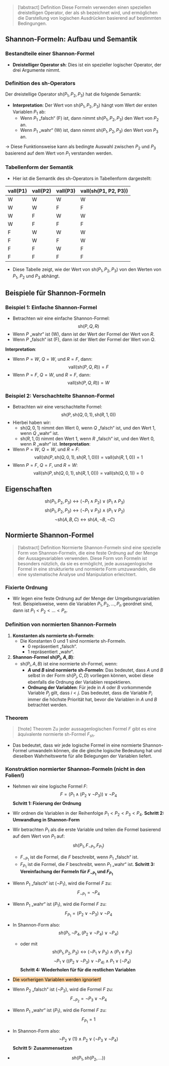 > [!abstract] Definition
> Diese Formeln verwenden einen speziellen dreistelligen Operator, der als $\text{sh}$ bezeichnet wird, und ermöglichen die Darstellung von logischen Ausdrücken basierend auf bestimmten Bedingungen. 
## Shannon-Formeln: Aufbau und Semantik
### Bestandteile einer Shannon-Formel
- **Dreistelliger Operator $\text{sh}$**: Dies ist ein spezieller logischer Operator, der drei Argumente nimmt.
### Definition des $\text{sh}$-Operators
Der dreistellige Operator $\text{sh}(P_1, P_2, P_3)$ hat die folgende Semantik:
- **Interpretation**: Der Wert von $\text{sh}(P_1, P_2, P_3)$ hängt vom Wert der ersten Variablen $P_1$ ab:
  - Wenn $P_1$ „falsch“ (F) ist, dann nimmt $\text{sh}(P_1, P_2, P_3)$ den Wert von $P_2$ an.
  - Wenn $P_1$ „wahr“ (W) ist, dann nimmt $\text{sh}(P_1, P_2, P_3)$ den Wert von $P_3$ an.
  
-> Diese Funktionsweise kann als bedingte Auswahl zwischen $P_2$ und $P_3$ basierend auf dem Wert von $P_1$ verstanden werden.
### Tabellenform der Semantik
- Hier ist die Semantik des $\text{sh}$-Operators in Tabellenform dargestellt:

| valI(P1) | valI(P2) | valI(P3) | valI(sh(P1, P2, P3)) |
|----------|----------|----------|----------------------|
| W        | W        | W        | W                    |
| W        | W        | F        | F                    |
| W        | F        | W        | W                    |
| W        | F        | F        | F                    |
| F        | W        | W        | W                    |
| F        | W        | F        | W                    |
| F        | F        | W        | F                    |
| F        | F        | F        | F                    |

- Diese Tabelle zeigt, wie der Wert von $\text{sh}(P_1, P_2, P_3)$ von den Werten von $P_1$, $P_2$ und $P_3$ abhängt.
## Beispiele für Shannon-Formeln
### Beispiel 1: Einfache Shannon-Formel
- Betrachten wir eine einfache Shannon-Formel:$$\text{sh}(P, Q, R) $$
- Wenn $P$ „wahr“ ist (W), dann ist der Wert der Formel der Wert von $R$.
- Wenn $P$ „falsch“ ist (F), dann ist der Wert der Formel der Wert von $Q$.

**Interpretation**:
- Wenn $P = W$, $Q = W$, und $R = F$, dann:$$\text{valI}(\text{sh}(P, Q, R)) = F$$
- Wenn $P = F$, $Q = W$, und $R = F$, dann:$$\text{valI}(\text{sh}(P, Q, R)) = W$$
### Beispiel 2: Verschachtelte Shannon-Formel
- Betrachten wir eine verschachtelte Formel:$$\text{sh}(P, \text{sh}(Q, 0, 1), \text{sh}(R, 1, 0))$$
- Hierbei haben wir:
	- $\text{sh}(Q, 0, 1)$ nimmt den Wert 0, wenn $Q$ „falsch“ ist, und den Wert 1, wenn $Q$ „wahr“ ist.
	- $\text{sh}(R, 1, 0)$ nimmt den Wert 1, wenn $R$ „falsch“ ist, und den Wert 0, wenn $R$ „wahr“ ist.
**Interpretation**:
- Wenn $P = W$, $Q = W$, und $R = F$: $$\text{valI}(\text{sh}(P, \text{sh}(Q, 0, 1), \text{sh}(R, 1, 0))) = \text{valI}(\text{sh}(R, 1, 0)) = 1$$
- Wenn $P = F$, $Q = F$, und $R = W$: $$\text{valI}(\text{sh}(P, \text{sh}(Q, 0, 1), \text{sh}(R, 1, 0))) = \text{valI}(\text{sh}(Q, 0, 1)) = 0$$
## Eigenschaften
$$\text{sh}(P_{1},P_{2}, P_{3})\leftrightarrow(\neg P_{1}\land P_{2})\lor(P_{1}\land P_{3})$$
$$\text{sh}(P_{1},P_{2}, P_{3})\leftrightarrow(\neg P_{1}\lor P_{3})\land(P_{1}\lor P_{2})$$
$$\neg\text{sh}(A,B, C)\leftrightarrow\text{sh}(A,\neg B, \neg C)$$
## Normierte Shannon-Formel
> [!abstract] Definition
> Normierte Shannon-Formeln sind eine spezielle Form von Shannon-Formeln, die eine feste Ordnung auf der Menge der Aussagevariablen verwenden. Diese Form von Formeln ist besonders nützlich, da sie es ermöglicht, jede aussagenlogische Formel in eine strukturierte und normierte Form umzuwandeln, die eine systematische Analyse und Manipulation erleichtert. 
### Fixierte Ordnung
- Wir legen eine feste Ordnung auf der Menge der Umgebungsvariablen fest. Beispielsweise, wenn die Variablen $P_1, P_2, \ldots, P_n$ geordnet sind, dann ist $P_1 < P_2 < \ldots < P_n$.
### Definition von normierten Shannon-Formeln
1. **Konstanten als normierte sh-Formeln**:
   - Die Konstanten $0$ und $1$ sind normierte sh-Formeln.
     - $0$ repräsentiert „falsch“.
     - $1$ repräsentiert „wahr“.
2. **Shannon-Formel $\text{sh}(P_i, A, B)$**:
   - $\text{sh}(P_i, A, B)$ ist eine normierte sh-Formel, wenn:
     - **$A$ und $B$ sind normierte sh-Formeln**: Das bedeutet, dass $A$ und $B$ selbst in der Form $\text{sh}(P_j, C, D)$ vorliegen können, wobei diese ebenfalls die Ordnung der Variablen respektieren.
     - **Ordnung der Variablen**: Für jede in $A$ oder $B$ vorkommende Variable $P_j$ gilt, dass $i < j$. Das bedeutet, dass die Variable $P_i$ immer die höchste Priorität hat, bevor die Variablen in $A$ und $B$ betrachtet werden.
### Theorem
> [!note] Theorem
> Zu jeder aussagenlogischen Formel $F$ gibt es eine äquivalente normierte sh-Formel $F_{sh}$. 

- Das bedeutet, dass wir jede logische Formel in eine normierte Shannon-Formel umwandeln können, die die gleiche logische Bedeutung hat und dieselben Wahrheitswerte für alle Belegungen der Variablen liefert.
### Konstruktion normierter Shannon-Formeln (nicht in den Folien!)
- Nehmen wir eine logische Formel $F$:$$F = (P_1 \land (P_2 \lor \neg P_3)) \lor \neg P_4$$
**Schritt 1: Fixierung der Ordnung**
- Wir ordnen die Variablen in der Reihenfolge $P_1 < P_2 < P_3 < P_4$.
**Schritt 2: Umwandlung in Shannon-Form**
- Wir betrachten $P_1$ als die erste Variable und teilen die Formel basierend auf dem Wert von $P_1$ auf:$$\text{sh}(P_1, F_{\neg P_1}, F_{P_1})$$
  - $F_{\neg P_1}$ ist die Formel, die $F$ beschreibt, wenn $P_1$ „falsch“ ist.
  - $F_{P_1}$ ist die Formel, die $F$ beschreibt, wenn $P_1$ „wahr“ ist.
**Schritt 3: Vereinfachung der Formeln für $F_{\neg P_1}$ und $F_{P_1}$**
- Wenn $P_1$ „falsch“ ist ($\neg P_1$), wird die Formel $F$ zu:$$F_{\neg P_{1}}= \neg P_4$$
- Wenn $P_1$ „wahr“ ist ($P_1$), wird die Formel $F$ zu:$$F_{P_1} = (P_{2}\lor \neg P_{3}) \lor \neg P_4$$
- In Shannon-Form also:$$sh(P_{1},\neg P_{4}, (P_{2}\lor\neg P_{4})\lor\neg P_{4})$$

	- oder mit $$\text{sh}(P_{1},P_{2}, P_{3})\leftrightarrow(\neg P_{1}\lor P_{3})\land(P_{1}\lor P_{2})$$$$\neg P_{1}\lor((P_{2}\lor \neg P_{3}) \lor \neg P_{4)}\land P_{1}\lor(\neg P_4)$$
**Schritt 4: Wiederholen für für die restlichen Variablen**
- <mark style="background: #FFB86CA6;">Die vorherigen Variablen werden ignoriert!</mark>
- Wenn $P_2$ „falsch“ ist ($\neg P_2$), wird die Formel $F$ zu:$$F_{\neg P_{2}}= \neg P_{3}\lor\neg P_4$$
- Wenn $P_1$ „wahr“ ist ($P_1$), wird die Formel $F$ zu:$$F_{P_1} = 1$$
- In Shannon-Form also:$$\neg P_{2}\lor(1)\land P_{2}\lor(\neg P_{3}\lor \neg P_{4})$$
**Schritt 5: Zusammensetzen**
- $$sh(P_{1}, sh(P_{2},...))$$